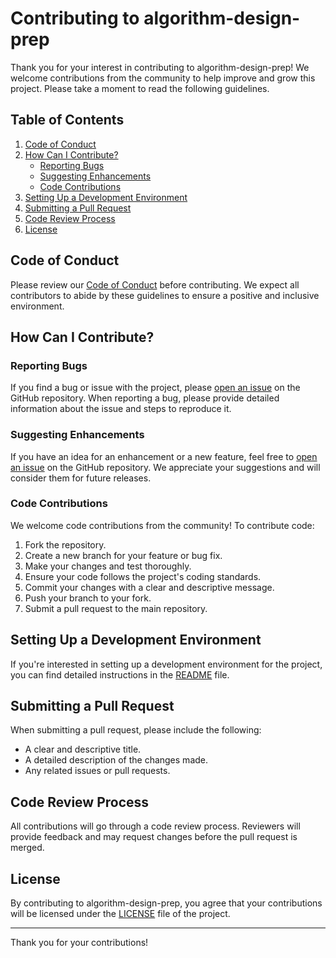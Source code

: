# Contributing to algorithm-design-prep

Thank you for your interest in contributing to algorithm-design-prep! We 
welcome contributions from the community to help improve and grow this project. Please take a moment to read the following guidelines.

## Table of Contents

1. [Code of Conduct](#code-of-conduct)
2. [How Can I Contribute?](#how-can-i-contribute)
    - [Reporting Bugs](#reporting-bugs)
    - [Suggesting Enhancements](#suggesting-enhancements)
    - [Code Contributions](#code-contributions)
3. [Setting Up a Development Environment](#setting-up-a-development-environment)
4. [Submitting a Pull Request](#submitting-a-pull-request)
5. [Code Review Process](#code-review-process)
6. [License](#license)

<!--  [Community](#community) -->

## Code of Conduct

Please review our [Code of Conduct](CODE_OF_CONDUCT.md) before contributing. We expect all contributors to abide by these guidelines to ensure a positive and inclusive environment.

## How Can I Contribute?

### Reporting Bugs

If you find a bug or issue with the project, please [open an issue](https://github.com/achakravorty/algorithm-design-prep/issues) on the GitHub repository. When reporting a bug, please provide detailed information about the issue and steps to reproduce it.

### Suggesting Enhancements

If you have an idea for an enhancement or a new feature, feel free to [open an issue](https://github.com/achakravorty/algorithm-design-prep/issues) on the GitHub repository. We appreciate your suggestions and will consider them for future releases.

### Code Contributions

We welcome code contributions from the community! To contribute code:

1. Fork the repository.
2. Create a new branch for your feature or bug fix.
3. Make your changes and test thoroughly.
4. Ensure your code follows the project's coding standards.
5. Commit your changes with a clear and descriptive message.
6. Push your branch to your fork.
7. Submit a pull request to the main repository.

## Setting Up a Development Environment

If you're interested in setting up a development environment for the project, you can find detailed instructions in the [README](README.md) file.

## Submitting a Pull Request

When submitting a pull request, please include the following:

- A clear and descriptive title.
- A detailed description of the changes made.
- Any related issues or pull requests.

## Code Review Process

All contributions will go through a code review process. Reviewers will provide feedback and may request changes before the pull request is merged.

<!-- 
## Community

Join our community on [platform/link] to discuss ideas, ask questions, and connect with other contributors.
-->
## License

By contributing to algorithm-design-prep, you agree that your 
contributions will be licensed under the [LICENSE](LICENSE) file of 
the project.

---

Thank you for your contributions!
